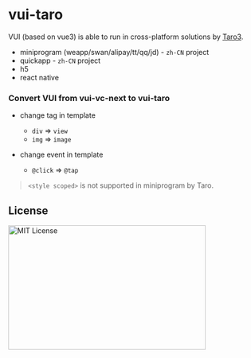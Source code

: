 # vui-taro

VUI (based on vue3) is able to run in cross-platform solutions by [Taro3](https://github.com/NervJS/taro).

- miniprogram (weapp/swan/alipay/tt/qq/jd) - `zh-CN` project
- quickapp - `zh-CN` project
- h5
- react native

### Convert VUI from vui-vc-next to vui-taro

- change tag in template
  - `div` => `view`
  - `img` => `image`

- change event in template
  - `@click` => `@tap`

> `<style scoped>` is not supported in miniprogram by Taro.

## License

<img src="https://nikoni.top/images/niko-mit.png" alt="MIT License" width="396" height="250"/>
